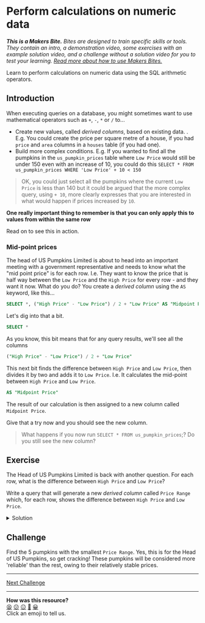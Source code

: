 # Perform calculations on numeric data

_**This is a Makers Bite.** Bites are designed to train specific skills or
tools. They contain an intro, a demonstration video, some exercises with an
example solution video, and a challenge without a solution video for you to test
your learning. [Read more about how to use Makers
Bites.](https://github.com/makersacademy/course/blob/main/labels/bites.md)_

<!-- OMITTED -->

Learn to perform calculations on numeric data using the SQL arithmetic
operators.

## Introduction

When executing queries on a database, you might sometimes want to use
mathematical operators such as `+`, `-`, `*` or `/` to...

- Create new values, called _derived columns_, based on existing data. . E.g.
  You could create the price per square metre of a house, if you had `price` and
  `area` columns in a `houses` table (if you had one).
- Build more complex conditions. E.g. If you wanted to find all the pumpkins in
  the `us_pumpkin_prices` table where `Low Price` would still be under 150 even
  with an increase of 10, you could do this `SELECT * FROM us_pumpkin_prices
  WHERE 'Low Price' + 10 < 150`

> OK, you could just select all the pumpkins where the current `Low Price` is
> less than 140 but it could be argued that the more complex query, using `+
> 10`, more clearly expresses that you are interested in what would happen if
> prices increased by `10`.

**One really important thing to remember is that you can only apply this to values from within the same row**

Read on to see this in action.

### Mid-point prices

The head of US Pumpkins Limited is about to head into an important meeting with
a government representative and needs to know what the "mid point price" is for
each row. I.e. They want to know the price that is half way between the `Low
Price` and the `High Price` for every row - and they want it now. What do you
do? You create a _derived column_ using the `AS` keyword, like this...

```sql
SELECT *, ("High Price" - "Low Price") / 2 + "Low Price" AS "Midpoint Price" FROM us_pumpkin_prices LIMIT 5;
```

Let's dig into that a bit.

```sql
SELECT *
```

As you know, this bit means that for any query results, we'll see all the
columns

```sql
("High Price" - "Low Price") / 2 + "Low Price"
```

This next bit finds the difference between `High Price` and `Low Price`, then
divides it by two and adds it to `Low Price`. I.e. It calculates the mid-point
between `High Price` and `Low Price`.

```sql
AS "Midpoint Price"
```

The result of our calculation is then assigned to a new column called `Midpoint
Price`.

Give that a try now and you should see the new column.

> What happens if you now run `SELECT * FROM us_pumpkin_prices`;? Do you still
> see the new column?

## Exercise

The Head of US Pumpkins Limited is back with another question. For each row,
what is the difference between `High Price` and `Low Price`?

Write a query that will generate a new _derived column_ called `Price Range`
which, for each row, shows the difference between `High Price` and `Low Price`.

<details>
<summary>
  Solution
</summary>
  <p>
    <h3>Generating <code>Price Range</code></h3>
    <code>
      SELECT *, "High Price" - "Low Price" AS "Price Range" FROM us_pumpkin_prices LIMIT 5;
    </code>
  </p>
</details>

## Challenge

Find the 5 pumpkins with the smallest `Price Range`. Yes, this is for the Head
of US Pumpkins, so get cracking! These pumpkins will be considered more
'reliable' than the rest, owing to their relatively stable prices.

___


[Next Challenge](08_summarise_data_using_sql_aggregate_functions_bite.md)

<!-- BEGIN GENERATED SECTION DO NOT EDIT -->

---

**How was this resource?**  
[😫](https://airtable.com/shrUJ3t7KLMqVRFKR?prefill_Repository=makersacademy%2Fsql-for-data-processing-and-analysis&prefill_File=sql_bites%2F07_perform_calculations_on_numeric_data_bite.md&prefill_Sentiment=😫) [😕](https://airtable.com/shrUJ3t7KLMqVRFKR?prefill_Repository=makersacademy%2Fsql-for-data-processing-and-analysis&prefill_File=sql_bites%2F07_perform_calculations_on_numeric_data_bite.md&prefill_Sentiment=😕) [😐](https://airtable.com/shrUJ3t7KLMqVRFKR?prefill_Repository=makersacademy%2Fsql-for-data-processing-and-analysis&prefill_File=sql_bites%2F07_perform_calculations_on_numeric_data_bite.md&prefill_Sentiment=😐) [🙂](https://airtable.com/shrUJ3t7KLMqVRFKR?prefill_Repository=makersacademy%2Fsql-for-data-processing-and-analysis&prefill_File=sql_bites%2F07_perform_calculations_on_numeric_data_bite.md&prefill_Sentiment=🙂) [😀](https://airtable.com/shrUJ3t7KLMqVRFKR?prefill_Repository=makersacademy%2Fsql-for-data-processing-and-analysis&prefill_File=sql_bites%2F07_perform_calculations_on_numeric_data_bite.md&prefill_Sentiment=😀)  
Click an emoji to tell us.

<!-- END GENERATED SECTION DO NOT EDIT -->

